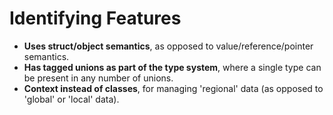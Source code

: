 # Identifying Features

-   **Uses struct/object semantics**, as opposed to value/reference/pointer semantics.
-   **Has tagged unions as part of the type system**, where a single type can be present in any number of unions.
-   **Context instead of classes**, for managing 'regional' data (as opposed to 'global' or 'local' data).
